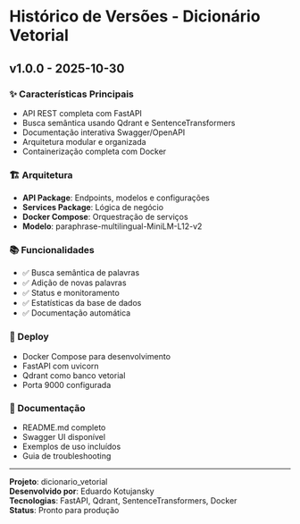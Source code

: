 # Histórico de Versões - Dicionário Vetorial

## v1.0.0 - 2025-10-30

### ✨ Características Principais
- API REST completa com FastAPI
- Busca semântica usando Qdrant e SentenceTransformers
- Documentação interativa Swagger/OpenAPI
- Arquitetura modular e organizada
- Containerização completa com Docker

### 🏗️ Arquitetura
- **API Package**: Endpoints, modelos e configurações
- **Services Package**: Lógica de negócio
- **Docker Compose**: Orquestração de serviços
- **Modelo**: paraphrase-multilingual-MiniLM-L12-v2

### 📚 Funcionalidades
- ✅ Busca semântica de palavras
- ✅ Adição de novas palavras
- ✅ Status e monitoramento
- ✅ Estatísticas da base de dados
- ✅ Documentação automática

### 🚀 Deploy
- Docker Compose para desenvolvimento
- FastAPI com uvicorn
- Qdrant como banco vetorial
- Porta 9000 configurada

### 📝 Documentação
- README.md completo
- Swagger UI disponível
- Exemplos de uso incluídos
- Guia de troubleshooting

---

**Projeto**: dicionario_vetorial  
**Desenvolvido por**: Eduardo Kotujansky  
**Tecnologias**: FastAPI, Qdrant, SentenceTransformers, Docker  
**Status**: Pronto para produção